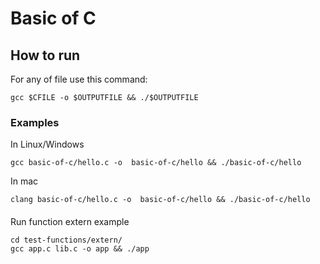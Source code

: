 # Basic of C
## How to run
For any of file use this command:
```shell
gcc $CFILE -o $OUTPUTFILE && ./$OUTPUTFILE
```
### Examples
In Linux/Windows
```shell
gcc basic-of-c/hello.c -o  basic-of-c/hello && ./basic-of-c/hello
```
In mac
```shell
clang basic-of-c/hello.c -o  basic-of-c/hello && ./basic-of-c/hello
```
####
Run function extern example
```shell
cd test-functions/extern/
gcc app.c lib.c -o app && ./app
```
